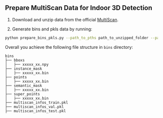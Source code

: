 ## Prepare MultiScan Data for Indoor 3D Detection

1. Download and unzip data from the official [MultiScan](https://github.com/smartscenes/multiscan?tab=readme-ov-file).

2. Generate bins and pkls data by running:

```bash
python prepare_bins_pkls.py --path_to_pths path_to_unzipped_folder --path_to_save_bins path_to_save_bins
```

Overall you achieve the following file structure in `bins` directory:
```
bins
├── bboxs
│   ├── xxxxx_xx.npy
├── instance_mask
│   ├── xxxxx_xx.bin
├── points
│   ├── xxxxx_xx.bin
├── semantic_mask
│   ├── xxxxx_xx.bin
├── super_points
│   ├── xxxxx_xx.bin
├── multiscan_infos_train.pkl
├── multiscan_infos_val.pkl
├── multiscan_infos_test.pkl
```
